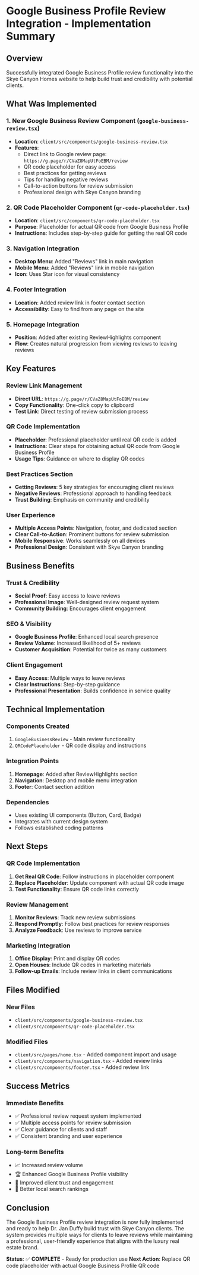 # Google Business Profile Review Integration - Implementation Summary

## Overview
Successfully integrated Google Business Profile review functionality into the Skye Canyon Homes website to help build trust and credibility with potential clients.

## What Was Implemented

### 1. New Google Business Review Component (`google-business-review.tsx`)
- **Location**: `client/src/components/google-business-review.tsx`
- **Features**:
  - Direct link to Google review page: `https://g.page/r/CVaZ8MapUtFoEBM/review`
  - QR code placeholder for easy access
  - Best practices for getting reviews
  - Tips for handling negative reviews
  - Call-to-action buttons for review submission
  - Professional design with Skye Canyon branding

### 2. QR Code Placeholder Component (`qr-code-placeholder.tsx`)
- **Location**: `client/src/components/qr-code-placeholder.tsx`
- **Purpose**: Placeholder for actual QR code from Google Business Profile
- **Instructions**: Includes step-by-step guide for getting the real QR code

### 3. Navigation Integration
- **Desktop Menu**: Added "Reviews" link in main navigation
- **Mobile Menu**: Added "Reviews" link in mobile navigation
- **Icon**: Uses Star icon for visual consistency

### 4. Footer Integration
- **Location**: Added review link in footer contact section
- **Accessibility**: Easy to find from any page on the site

### 5. Homepage Integration
- **Position**: Added after existing ReviewHighlights component
- **Flow**: Creates natural progression from viewing reviews to leaving reviews

## Key Features

### Review Link Management
- **Direct URL**: `https://g.page/r/CVaZ8MapUtFoEBM/review`
- **Copy Functionality**: One-click copy to clipboard
- **Test Link**: Direct testing of review submission process

### QR Code Implementation
- **Placeholder**: Professional placeholder until real QR code is added
- **Instructions**: Clear steps for obtaining actual QR code from Google Business Profile
- **Usage Tips**: Guidance on where to display QR codes

### Best Practices Section
- **Getting Reviews**: 5 key strategies for encouraging client reviews
- **Negative Reviews**: Professional approach to handling feedback
- **Trust Building**: Emphasis on community and credibility

### User Experience
- **Multiple Access Points**: Navigation, footer, and dedicated section
- **Clear Call-to-Action**: Prominent buttons for review submission
- **Mobile Responsive**: Works seamlessly on all devices
- **Professional Design**: Consistent with Skye Canyon branding

## Business Benefits

### Trust & Credibility
- **Social Proof**: Easy access to leave reviews
- **Professional Image**: Well-designed review request system
- **Community Building**: Encourages client engagement

### SEO & Visibility
- **Google Business Profile**: Enhanced local search presence
- **Review Volume**: Increased likelihood of 5+ reviews
- **Customer Acquisition**: Potential for twice as many customers

### Client Engagement
- **Easy Access**: Multiple ways to leave reviews
- **Clear Instructions**: Step-by-step guidance
- **Professional Presentation**: Builds confidence in service quality

## Technical Implementation

### Components Created
1. `GoogleBusinessReview` - Main review functionality
2. `QRCodePlaceholder` - QR code display and instructions

### Integration Points
1. **Homepage**: Added after ReviewHighlights section
2. **Navigation**: Desktop and mobile menu integration
3. **Footer**: Contact section addition

### Dependencies
- Uses existing UI components (Button, Card, Badge)
- Integrates with current design system
- Follows established coding patterns

## Next Steps

### QR Code Implementation
1. **Get Real QR Code**: Follow instructions in placeholder component
2. **Replace Placeholder**: Update component with actual QR code image
3. **Test Functionality**: Ensure QR code links correctly

### Review Management
1. **Monitor Reviews**: Track new review submissions
2. **Respond Promptly**: Follow best practices for review responses
3. **Analyze Feedback**: Use reviews to improve service

### Marketing Integration
1. **Office Display**: Print and display QR codes
2. **Open Houses**: Include QR codes in marketing materials
3. **Follow-up Emails**: Include review links in client communications

## Files Modified

### New Files
- `client/src/components/google-business-review.tsx`
- `client/src/components/qr-code-placeholder.tsx`

### Modified Files
- `client/src/pages/home.tsx` - Added component import and usage
- `client/src/components/navigation.tsx` - Added review links
- `client/src/components/footer.tsx` - Added review link

## Success Metrics

### Immediate Benefits
- ✅ Professional review request system implemented
- ✅ Multiple access points for review submission
- ✅ Clear guidance for clients and staff
- ✅ Consistent branding and user experience

### Long-term Benefits
- 📈 Increased review volume
- 🏆 Enhanced Google Business Profile visibility
- 🤝 Improved client trust and engagement
- 🎯 Better local search rankings

## Conclusion

The Google Business Profile review integration is now fully implemented and ready to help Dr. Jan Duffy build trust with Skye Canyon clients. The system provides multiple ways for clients to leave reviews while maintaining a professional, user-friendly experience that aligns with the luxury real estate brand.

**Status**: ✅ **COMPLETE** - Ready for production use
**Next Action**: Replace QR code placeholder with actual Google Business Profile QR code
